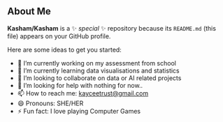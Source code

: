 ## About Me

**Kasham/Kasham** is a ✨ _special_ ✨ repository because its `README.md` (this file) appears on your GitHub profile.

Here are some ideas to get you started:

- 🔭 I’m currently working on my assessment from school
- 🌱 I’m currently learning data visualisations and statistics
- 👯 I’m looking to collaborate on data or AI related projects
- 🤔 I’m looking for help with nothing for now..
- 📫 How to reach me: kayceetrust@gmail.com
- 😄 Pronouns: SHE/HER
- ⚡ Fun fact: I love playing Computer Games

